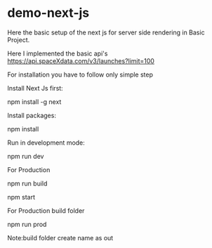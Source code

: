 # demo-next-js


Here the basic setup of the next js for server side rendering in Basic Project.


Here I implemented the basic api's
https://api.spaceXdata.com/v3/launches?limit=100


For installation you have to follow only simple step

Install Next Js first:

npm install -g next

Install packages:

npm install

Run in development mode:

npm run dev

For Production

npm run build

npm start

For Production build folder

npm run prod

Note:build folder create name as out